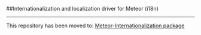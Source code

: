 ##Internationalization and localization driver for Meteor (i18n)

----

This repository has been moved to: [Meteor-Internationalization package](https://github.com/VeliovGroup/Meteor-Internationalization)